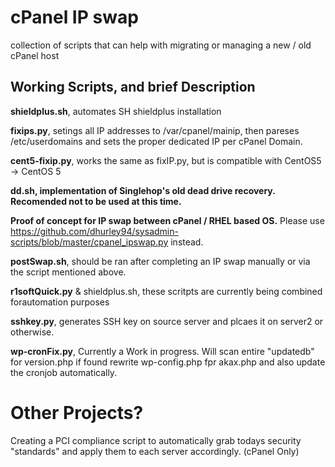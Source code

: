 # cPanel IP swap  
collection of scripts that can help with migrating or managing a new / old cPanel host

## Working Scripts, and brief Description 
**shieldplus.sh**, automates SH shieldplus installation  

**fixips.py**, setings all IP addresses to /var/cpanel/mainip, then pareses /etc/userdomains and sets the proper dedicated IP per cPanel   Domain.  

**cent5-fixip.py**, works the same as fixIP.py, but is compatible with CentOS5 -> CentOS 5  

**dd.sh, implementation of Singlehop's old dead drive recovery. Recomended not to be used at this time.**  

**Proof of concept for IP swap between cPanel / RHEL based OS.** Please use https://github.com/dhurley94/sysadmin-scripts/blob/master/cpanel_ipswap.py instead.  

**postSwap.sh**, should be ran after completing an IP swap manually or via the script mentioned above.  

**r1softQuick.py** & shieldplus.sh, these scritpts are currently being combined forautomation purposes  

**sshkey.py**, generates SSH key on source server and plcaes it on server2 or otherwise.  

**wp-cronFix.py**, Currently a Work in progress. Will scan entire "updatedb" for version.php if found rewrite wp-config.php fpr akax.php and also update the cronjob automatically.

# Other Projects?  
Creating a PCI compliance script to automatically grab todays security "standards" and apply them to each server accordingly. (cPanel Only)  
